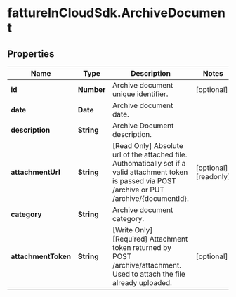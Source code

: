 # fattureInCloudSdk.ArchiveDocument

## Properties

Name | Type | Description | Notes
------------ | ------------- | ------------- | -------------
**id** | **Number** | Archive document unique identifier. | [optional] 
**date** | **Date** | Archive document date. | 
**description** | **String** | Archive Document description. | 
**attachmentUrl** | **String** | [Read Only] Absolute url of the attached file. Authomatically set if a valid attachment token is passed via POST /archive or PUT /archive/{documentId}. | [optional] [readonly] 
**category** | **String** | Archive document category. | 
**attachmentToken** | **String** | [Write Only]  [Required] Attachment token returned by POST /archive/attachment. Used to attach the file already uploaded. | [optional] 



